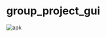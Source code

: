 # group_project_gui

![apk](https://user-images.githubusercontent.com/28646893/73550216-7afbab00-4444-11ea-846e-dc06b5c35caa.png)

